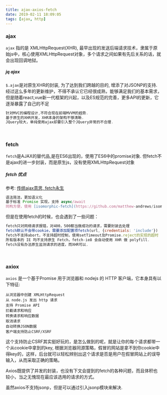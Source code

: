 ```yaml
---
title: ajax-axios-fetch
date: 2019-02-11 18:09:05
tags: [ajax, http]
---
```


### ajax
`ajax` 指的是 XMLHttpRequest(XHR), 最早出现的发送后端请求技术，隶属于原始js中，核心使用XMLHttpRequest对象，多个请求之间如果有先后关系的话，就会出现回调地狱。
<br>

##### jq ajax
`$.ajax`是对原生XHR的封装, 为了达到我们跨越的目的, 增添了对JSONP的支持. 经过这么多年的更新维护，不得不承认它已经很成熟，能够满足我们的基本需求，但是随着react,vue新一代框架的兴起，以及ES规范的完善，更多API的更新，它逐渐暴露了自己的不足
```javascript
针对MVC的编程设计,不符合现在前端MVVM的趋势.
基于原生的XHR开发，XHR本身的架构不够清晰.
JQuery较大，单纯使用ajax却要引入整个JQuery非常的不合理.
```
<br>

### fetch
`fetch`是AJAX的替代品,是在ES6出现的，使用了ES6中的promise对象. 但fetch不是ajax的进一步封装，而是原生js，没有使用XMLHttpRequest对象

##### fetch 优点
参考: [传统ajax意思, fetch永生](https://github.com/camsong/blog/issues/2)
```javascript
语法简洁，更加语义化
基于标准 Promise 实现，支持 async/await
同构方便，使用 [isomorphic-fetch](https://github.com/matthew-andrews/isomorphic-fetch)等
```

但是在使用fetch的时候，也会遇到了一些问题：
```javascript
fetch只对网络请求报错，对400，500都当做成功的请求，需要封装去处理
fetch默认不会带cookie，需要添加配置项fetch(url, {credentials: 'include'})
fetch不支持abort，不支持超时控制，使用setTimeout及Promise.reject的实现的超时
所有版本的 IE 均不支持原生 Fetch，fetch-ie8 会自动使用 XHR 做 polyfill.
fetch没有办法原生监测请求的进度，而XHR可以.
```
<br>

### axiox
`axios` 是一个基于Promise 用于浏览器和 nodejs 的 HTTP 客户端，它本身具有以下特征:

```
从浏览器中创建 XMLHttpRequest
从 node.js 发出 http 请求
支持 Promise API
拦截请求和响应
转换请求和响应数据
取消请求
自动转换JSON数据
客户端支持防止CSRF/XSRF
```

这个支持防止CSRF其实挺好玩的，是怎么做到的呢，就是让你的每个请求都带一个从cookie中拿到的key, 根据浏览器同源策略，假冒的网站是拿不到你cookie中得key的，这样，后台就可以轻松辨别出这个请求是否是用户在假冒网站上的误导输入，从而采取正确的策略。

Axios既提供了并发的封装，也没有下文会提到的fetch的各种问题，而且体积也较小，当之无愧现在最应该选用的请求的方式。

虽然axios不支持jsonp，但是可以通过引入jsonp模块来解决.
